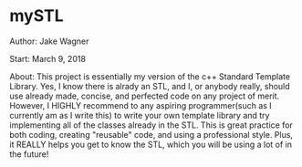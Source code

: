 # mySTL
<p>Author: Jake Wagner<p>
<p>Start:  March 9, 2018<p>
<p>About:  This project is essentially my version of the c++ Standard Template Library. Yes, I know there is alrady an STL, and I, or anybody really, should use already made, concise, and perfected code on any project of merit. However, I HIGHLY recommend to any aspiring programmer(such as I currently am as I write this) to write your own template library and try implementing all of the classes already in the STL. This is great practice for both coding, creating "reusable" code, and using a professional style. Plus, it REALLY helps you get to know the STL, which you will be using a lot of in the future!<P>

